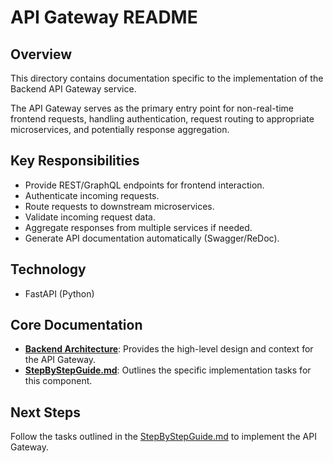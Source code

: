 # API Gateway README

## Overview

This directory contains documentation specific to the implementation of the Backend API Gateway service.

The API Gateway serves as the primary entry point for non-real-time frontend requests, handling authentication, request routing to appropriate microservices, and potentially response aggregation.

## Key Responsibilities

- Provide REST/GraphQL endpoints for frontend interaction.
- Authenticate incoming requests.
- Route requests to downstream microservices.
- Validate incoming request data.
- Aggregate responses from multiple services if needed.
- Generate API documentation automatically (Swagger/ReDoc).

## Technology

- FastAPI (Python)

## Core Documentation

- **[Backend Architecture](../../02-CoreArchitecture/02-BackendArchitecture.md)**: Provides the high-level design and context for the API Gateway.
- **[StepByStepGuide.md](./StepByStepGuide.md)**: Outlines the specific implementation tasks for this component.

## Next Steps

Follow the tasks outlined in the [StepByStepGuide.md](./StepByStepGuide.md) to implement the API Gateway. 